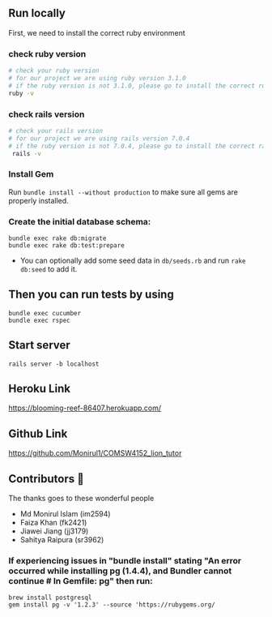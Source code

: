 ## Run locally
First, we need to install the correct ruby environment

### check ruby version
```sh
# check your ruby version
# for our project we are using ruby version 3.1.0
# if the ruby version is not 3.1.0, please go to install the correct ruby version
ruby -v
```

### check rails version
```sh
# check your rails version
# for our project we are using rails version 7.0.4
# if the ruby version is not 7.0.4, please go to install the correct rails version
 rails -v
```

### Install Gem
Run `bundle install --without production` to make sure all gems are properly installed. 

### Create the initial database schema:

```shell
bundle exec rake db:migrate
bundle exec rake db:test:prepare
```
- You can optionally add some seed data in `db/seeds.rb` and run `rake db:seed` to add it.

## Then you can run tests by using
```shell
bundle exec cucumber
bundle exec rspec
```

## Start server
`rails server -b localhost`

## Heroku Link
https://blooming-reef-86407.herokuapp.com/

## Github Link
https://github.com/Monirul1/COMSW4152_lion_tutor

## Contributors 🥒
The thanks goes to these wonderful people
- Md Monirul Islam (im2594)
- Faiza Khan (fk2421)
- Jiawei Jiang (jj3179)
- Sahitya Raipura (sr3962)

### If experiencing issues in "bundle install" stating "An error occurred while installing pg (1.4.4), and Bundler cannot continue # In Gemfile: pg" then run:
```shell
brew install postgresql
gem install pg -v '1.2.3' --source 'https://rubygems.org/
```
